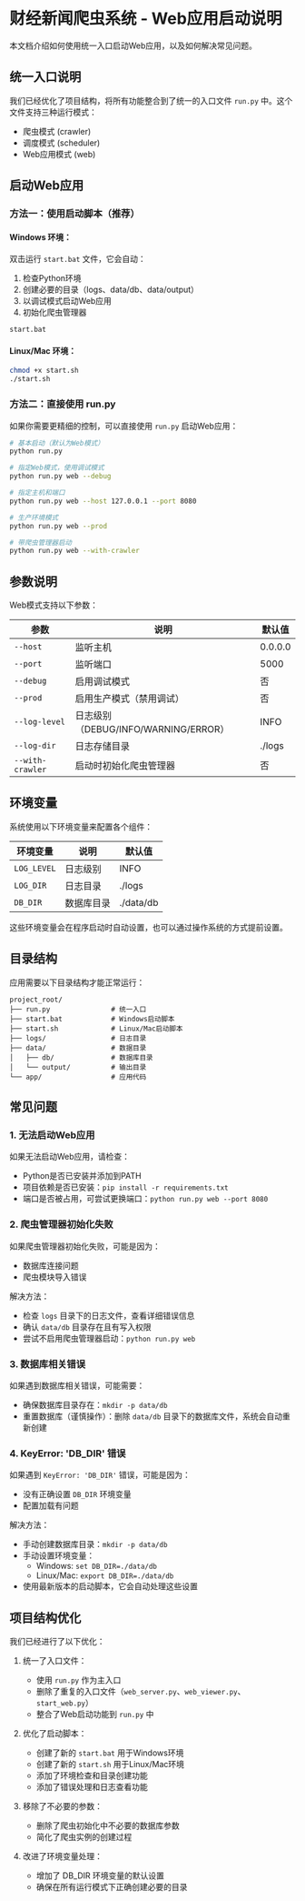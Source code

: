 # 财经新闻爬虫系统 - Web应用启动说明

本文档介绍如何使用统一入口启动Web应用，以及如何解决常见问题。

## 统一入口说明

我们已经优化了项目结构，将所有功能整合到了统一的入口文件 `run.py` 中。这个文件支持三种运行模式：
- 爬虫模式 (crawler)
- 调度模式 (scheduler)
- Web应用模式 (web)

## 启动Web应用

### 方法一：使用启动脚本（推荐）

#### Windows 环境：

双击运行 `start.bat` 文件，它会自动：
1. 检查Python环境
2. 创建必要的目录（logs、data/db、data/output）
3. 以调试模式启动Web应用
4. 初始化爬虫管理器

```batch
start.bat
```

#### Linux/Mac 环境：

```bash
chmod +x start.sh
./start.sh
```

### 方法二：直接使用 run.py

如果你需要更精细的控制，可以直接使用 `run.py` 启动Web应用：

```bash
# 基本启动（默认为Web模式）
python run.py

# 指定Web模式，使用调试模式
python run.py web --debug

# 指定主机和端口
python run.py web --host 127.0.0.1 --port 8080

# 生产环境模式
python run.py web --prod

# 带爬虫管理器启动
python run.py web --with-crawler
```

## 参数说明

Web模式支持以下参数：

| 参数 | 说明 | 默认值 |
| --- | --- | --- |
| `--host` | 监听主机 | 0.0.0.0 |
| `--port` | 监听端口 | 5000 |
| `--debug` | 启用调试模式 | 否 |
| `--prod` | 启用生产模式（禁用调试） | 否 |
| `--log-level` | 日志级别（DEBUG/INFO/WARNING/ERROR） | INFO |
| `--log-dir` | 日志存储目录 | ./logs |
| `--with-crawler` | 启动时初始化爬虫管理器 | 否 |

## 环境变量

系统使用以下环境变量来配置各个组件：

| 环境变量 | 说明 | 默认值 |
| --- | --- | --- |
| `LOG_LEVEL` | 日志级别 | INFO |
| `LOG_DIR` | 日志目录 | ./logs |
| `DB_DIR` | 数据库目录 | ./data/db |

这些环境变量会在程序启动时自动设置，也可以通过操作系统的方式提前设置。

## 目录结构

应用需要以下目录结构才能正常运行：

```
project_root/
├── run.py               # 统一入口
├── start.bat            # Windows启动脚本
├── start.sh             # Linux/Mac启动脚本
├── logs/                # 日志目录
├── data/                # 数据目录
│   ├── db/              # 数据库目录
│   └── output/          # 输出目录
└── app/                 # 应用代码
```

## 常见问题

### 1. 无法启动Web应用

如果无法启动Web应用，请检查：
- Python是否已安装并添加到PATH
- 项目依赖是否已安装：`pip install -r requirements.txt`
- 端口是否被占用，可尝试更换端口：`python run.py web --port 8080`

### 2. 爬虫管理器初始化失败

如果爬虫管理器初始化失败，可能是因为：
- 数据库连接问题
- 爬虫模块导入错误

解决方法：
- 检查 `logs` 目录下的日志文件，查看详细错误信息
- 确认 `data/db` 目录存在且有写入权限
- 尝试不启用爬虫管理器启动：`python run.py web`

### 3. 数据库相关错误

如果遇到数据库相关错误，可能需要：
- 确保数据库目录存在：`mkdir -p data/db`
- 重置数据库（谨慎操作）：删除 `data/db` 目录下的数据库文件，系统会自动重新创建

### 4. KeyError: 'DB_DIR' 错误

如果遇到 `KeyError: 'DB_DIR'` 错误，可能是因为：
- 没有正确设置 `DB_DIR` 环境变量
- 配置加载有问题

解决方法：
- 手动创建数据库目录：`mkdir -p data/db`
- 手动设置环境变量：
  - Windows: `set DB_DIR=./data/db`
  - Linux/Mac: `export DB_DIR=./data/db`
- 使用最新版本的启动脚本，它会自动处理这些设置

## 项目结构优化

我们已经进行了以下优化：

1. 统一了入口文件：
   - 使用 `run.py` 作为主入口
   - 删除了重复的入口文件（`web_server.py`、`web_viewer.py`、`start_web.py`）
   - 整合了Web启动功能到 `run.py` 中

2. 优化了启动脚本：
   - 创建了新的 `start.bat` 用于Windows环境
   - 创建了新的 `start.sh` 用于Linux/Mac环境
   - 添加了环境检查和目录创建功能
   - 添加了错误处理和日志查看功能

3. 移除了不必要的参数：
   - 删除了爬虫初始化中不必要的数据库参数
   - 简化了爬虫实例的创建过程

4. 改进了环境变量处理：
   - 增加了 DB_DIR 环境变量的默认设置
   - 确保在所有运行模式下正确创建必要的目录 